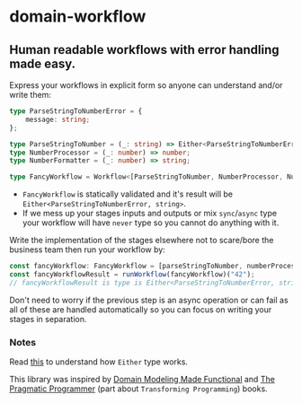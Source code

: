 # domain-workflow

## Human readable workflows with error handling made easy.

Express your workflows in explicit form so anyone can understand and/or write them:

```typescript
type ParseStringToNumberError = {
    message: string;
};

type ParseStringToNumber = (_: string) => Either<ParseStringToNumberError, number>;
type NumberProcessor = (_: number) => number;
type NumberFormatter = (_: number) => string;

type FancyWorkflow = Workflow<[ParseStringToNumber, NumberProcessor, NumberFormatter]>;
```

-   `FancyWorkflow` is statically validated and it's result will be `Either<ParseStringToNumberError, string>`.
-   If we mess up your stages inputs and outputs or mix `sync`/`async` type your workflow will have `never` type so you cannot do anything with it.

Write the implementation of the stages elsewhere not to scare/bore the business team then run your workflow by:

```typescript
const fancyWorkflow: FancyWorkflow = [parseStringToNumber, numberProcessor, numberFormatter];
const fancyWorkflowResult = runWorkflow(fancyWorkflow)("42");
// fancyWorkflowResult is type is Either<ParseStringToNumberError, string>
```

Don't need to worry if the previous step is an async operation or can fail as all of these are handled automatically so you can focus on writing your stages in separation.

### Notes

Read [this](https://github.com/b-michalkiewicz/exceptionout#Either) to understand how `Either` type works.

This library was inspired by [Domain Modeling Made Functional](https://pragprog.com/titles/swdddf/domain-modeling-made-functional/) and [The Pragmatic Programmer](https://pragprog.com/titles/tpp20/the-pragmatic-programmer-20th-anniversary-edition/) (part about `Transforming Programming`) books.
